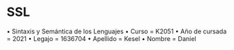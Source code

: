 # SSL
• Sintaxis y Semántica de los Lenguajes
• Curso = K2051
• Año de cursada = 2021
• Legajo = 1636704
• Apellido = Kesel
• Nombre = Daniel
